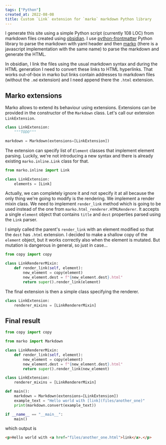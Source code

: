 ```yaml
---
tags: ["Python"]
created_at: 2022-08-08
title: Custom `Link` extension for `marko` markdown Python library
---
```


I generate this site using a simple Python script (currently 108 LOC) from markdown files created using [obsidian](https://obsidian.md/). I use [python-frontmatter](https://github.com/eyeseast/python-frontmatter) Python library to parse the markdown with yaml header and then [marko](https://github.com/frostming/marko) (there is a javascript implementation with the same name) to parse the markdown and generate the HTML.

In obsidian, I link the files using the usual markdown syntax and during the HTML generation I need to convert these links to HTML hyperlinks. That works out-of-box in marko but links contain addresses to markdown files (without the `.md` extension) and I need append there the `.html` extension.

## Marko extensions

Marko allows to extend its behaviour using extensions. Extensions can be provided in the constructor of the `Markdown` class. Let's call our extension `LinkExtension`.

```python
class LinkExtension:
	"""TODO"""

markdown = Markdown(extensions=[LinkExtension])
```

The extension can specify list of `Element` classes that implement element parsing. Luckily, we're not introducing a new syntax and there is already existing `marko.inline.Link` class for that. 

```python
from marko.inline import Link

class LinkExtension:
    elements = [Link]
```

Actually, we can completely ignore it and not specify it at all because the only thing we're going to modify is the rendering. We implement a render mixin class. We need to implement `render_link` method which is going to be used instead of the one from `marko.html_renderer.HTMLRenderer`. It accepts a single `element` object that contains `title` and `dest` properties parsed using the `Link` parser.

I simply called the parent's `render_link` with an element modified so that the `dest` has `.html` extension. I decided to make a shallow copy of the `element` object, but it works correctly also when the element is mutated. But mutation is dangerous in general, so just in case...

```python
from copy import copy

class LinkRendererMixin:
    def render_link(self, element):
        new_element = copy(element)
        new_element.dest = f"{new_element.dest}.html"
        return super().render_link(element)

```

The final extension is then a simple class specifying the renderer.

```python
class LinkExtension:
    renderer_mixins = [LinkRendererMixin]
```

## Final result

```python
from copy import copy

from marko import Markdown

class LinkRendererMixin:
    def render_link(self, element):
        new_element = copy(element)
        new_element.dest = f"{new_element.dest}.html"
        return super().render_link(new_element)

class LinkExtension:
    renderer_mixins = [LinkRendererMixin]

def main():
	markdown = Markdown(extensions=[LinkExtension])
	example_text = "Hello world with [link](files/another_one)"
	print(markdown.convert(example_text))

if __name__ == "__main__":
	main()

```

which output is

```html
<p>Hello world with <a href="files/another_one.html">link</a>.</p>
```